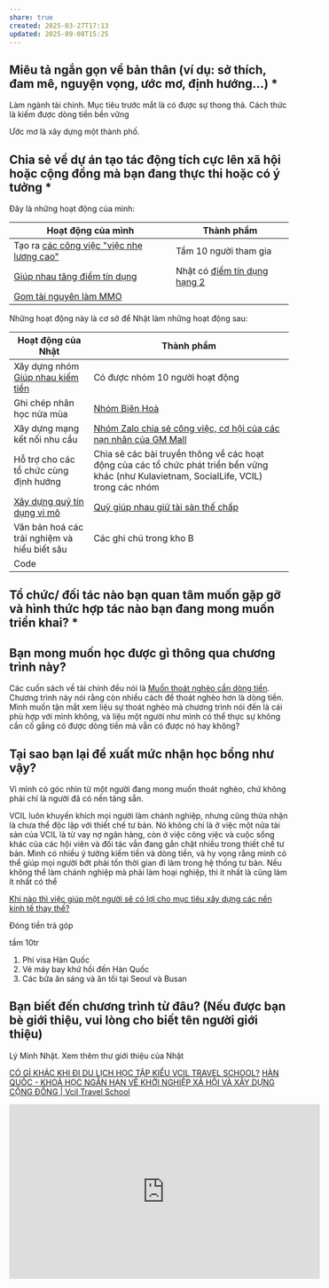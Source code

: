 ```yaml
---
share: true
created: 2025-03-27T17:13
updated: 2025-09-08T15:25
---
```


## Miêu tả ngắn gọn về bản thân (ví dụ: sở thích, đam mê, nguyện vọng, ước mơ, định hướng...)  *
Làm ngành tài chính. Mục tiêu trước mắt là có được sự thong thả. Cách thức là kiếm được dòng tiền bền vững

Ước mơ là xây dựng một thành phố.

## Chia sẻ về dự án tạo tác động tích cực lên xã hội hoặc cộng đồng mà bạn đang thực thi hoặc có ý tưởng *
Đây là những hoạt động của mình:

| Hoạt động của mình                                                               | Thành phẩm                                                                                                                 |
| -------------------------------------------------------------------------------- | -------------------------------------------------------------------------------------------------------------------------- |
| Tạo ra [ các công việc "việc nhẹ lương cao"](../../%F0%9F%93%9CT%C3%A0i%20nguy%C3%AAn/%C3%9D%20t%C6%B0%E1%BB%9Fng%20ki%E1%BA%BFm%20ti%E1%BB%81n/%C3%9D%20t%C6%B0%E1%BB%9Fng/C%C3%B4ng%20vi%E1%BB%87c%20th%E1%BB%9Di%20v%E1%BB%A5,%20c%E1%BB%99ng%20t%C3%A1c%20vi%C3%AAn/index.md) | Tầm 10 người tham gia                                                                                                      |
| [Giúp nhau tăng điểm tín dụng](../Gi%C3%BAp%20nhau%20tho%C3%A1t%20n%E1%BB%A3/C%C3%B4ng%20vi%E1%BB%87c/Gi%C3%BAp%20nhau%20t%C4%83ng%20%C4%91i%E1%BB%83m%20t%C3%ADn%20d%E1%BB%A5ng.md)                                                 | Nhật có [điểm tín dụng hạng 2](../Gi%C3%BAp%20nhau%20tho%C3%A1t%20n%E1%BB%A3/Ng%C6%B0%E1%BB%9Di%20th%E1%BB%A5%20h%C6%B0%E1%BB%9Fng/L%C3%BD%20Minh%20Nh%E1%BA%ADt/C%C3%A1c%20kho%E1%BA%A3n%20t%C3%A0i%20s%E1%BA%A3n%20v%C3%A0%20kho%E1%BA%A3n%20n%E1%BB%A3%20Nh%E1%BA%ADt%20%C4%91%E1%BB%A9ng%20t%C3%AAn%20(phi%C3%AAn%20b%E1%BA%A3n%20cho%20ng%C3%A2n%20h%C3%A0ng,%20c%C3%B4ng%20ty%20t%C3%A0i%20ch%C3%ADnh).md) |
| [Gom tài nguyên làm MMO](../T%E1%BA%A1o%20thu%20nh%E1%BA%ADp%20th%E1%BB%A5%20%C4%91%E1%BB%99ng/Gom%20t%C3%A0i%20nguy%C3%AAn%20l%C3%A0m%20MMO.md)                                                       |                                                                                                                            |

Những hoạt động này là cơ sở để Nhật làm những hoạt động sau:

| Hoạt động của Nhật                                                                       | Thành phẩm                                                                                                                                |
| ---------------------------------------------------------------------------------------- | ----------------------------------------------------------------------------------------------------------------------------------------- |
| Xây dựng nhóm [Giúp nhau kiếm tiền](../Gi%C3%BAp%20nhau%20ki%E1%BA%BFm%20ti%E1%BB%81n/index.md)                                                    | Có được nhóm 10 người hoạt động                                                                                                           |
| Ghi chép nhân học nửa mùa                                                                | [Nhóm Biên Hoà](../Gi%C3%BAp%20nhau%20ki%E1%BA%BFm%20ti%E1%BB%81n/Ch%E1%BA%A1y%20ch%E1%BB%89%20ti%C3%AAu%20cho%20nh%C3%A2n%20vi%C3%AAn%20c%C3%B4ng%20ty/Ch%C6%A1i%20ch%C3%ADnh%20s%C3%A1ch/T%C3%A0i%20li%E1%BB%87u%20v%E1%BB%81%20t%E1%BB%ABng%20c%C3%B4ng%20ty/GM%20Mall/Nh%C3%B3m%20Bi%C3%AAn%20Ho%C3%A0.md)                                                                                                                         |
| Xây dựng mạng kết nối nhu cầu                                                            | [Nhóm Zalo chia sẻ công việc, cơ hội của các nạn nhân của GM Mall](https://zalo.me/g/ojezyd465)                                           |
| Hỗ trợ cho các tổ chức cùng định hướng                                                   | Chia sẻ các bài truyền thông về các hoạt động của các tổ chức phát triển bền vững khác (như Kulavietnam, SocialLife, VCIL) trong các nhóm |
| [Xây dựng quỹ tín dụng vi mô](../Gi%C3%BAp%20nhau%20tho%C3%A1t%20n%E1%BB%A3/C%C3%B4ng%20vi%E1%BB%87c/Qu%E1%BB%B9/X%C3%A2y%20d%E1%BB%B1ng%20ng%C3%A2n%20h%C3%A0ng%20mini%20v%C3%A0%20m%E1%BA%A1ng%20l%C6%B0%E1%BB%9Bi%20cho%20vay%20ngang%20h%C3%A0ng.md) | [Quỹ giúp nhau giữ tài sản thế chấp](../Gi%C3%BAp%20nhau%20tho%C3%A1t%20n%E1%BB%A3/C%C3%B4ng%20vi%E1%BB%87c/Qu%E1%BB%B9/Qu%E1%BB%B9%20gi%C3%BAp%20nhau%20gi%E1%BB%AF%20t%C3%A0i%20s%E1%BA%A3n%20th%E1%BA%BF%20ch%E1%BA%A5p.md)                                                                                                    |
| Văn bản hoá các trải nghiệm và hiểu biết sâu                                             | Các ghi chú trong kho B                                                                                                                   |
| Code                                                                                     |                                                                                                                                           |

## Tổ chức/ đối tác nào bạn quan tâm muốn gặp gỡ và hình thức hợp tác nào bạn đang mong muốn triển khai? *

## Bạn mong muốn học được gì thông qua chương trình này? 
Các cuốn sách về tài chính đều nói là [Muốn thoát nghèo cần dòng tiền](../../%F0%9F%93%9CT%C3%A0i%20nguy%C3%AAn/Ni%E1%BB%81m%20tin,%20di%E1%BB%85n%20ng%C3%B4n/Ti%E1%BB%81n/Gi%C3%A0u,%20ngh%C3%A8o/Mu%E1%BB%91n%20tho%C3%A1t%20ngh%C3%A8o%20c%E1%BA%A7n%20d%C3%B2ng%20ti%E1%BB%81n.md). Chương trình này nói rằng còn nhiều cách để thoát nghèo hơn là dòng tiền. Mình muốn tận mắt xem liệu sự thoát nghèo mà chương trình nói đến là cái phù hợp với mình không, và liệu một người như mình có thể thực sự không cần cố gắng có được dòng tiền mà vẫn có được nó hay không?

## Tại sao bạn lại đề xuất mức nhận học bổng như vậy?
Vì mình có góc nhìn từ một người đang mong muốn thoát nghèo, chứ không phải chỉ là người đã có nền tảng sẵn.

VCIL luôn khuyến khích mọi người làm chánh nghiệp, nhưng cũng thừa nhận là chưa thể độc lập với thiết chế tư bản. Nó không chỉ là ở việc một nửa tài sản của VCIL là từ vay nợ ngân hàng, còn ở việc công việc và cuộc sống khác của các hội viên và đối tác vẫn đang gắn chặt nhiều trong thiết chế tư bản. Mình có nhiều ý tưởng kiếm tiền và dòng tiền, và hy vọng rằng mình có thể giúp mọi người bớt phải tốn thời gian đi làm trong hệ thống tư bản. Nếu không thể làm chánh nghiệp mà phải làm hoại nghiệp, thì ít nhất là cũng làm ít nhất có thể

[Khi nào thì việc giúp một người sẽ có lợi cho mục tiêu xây dựng các nền kinh tế thay thế?](../Gi%C3%BAp%20nhau%20tho%C3%A1t%20n%E1%BB%A3/T%C3%A0i%20li%E1%BB%87u/Khi%20n%C3%A0o%20th%C3%AC%20vi%E1%BB%87c%20gi%C3%BAp%20m%E1%BB%99t%20ng%C6%B0%E1%BB%9Di%20s%E1%BA%BD%20c%C3%B3%20l%E1%BB%A3i%20cho%20m%E1%BB%A5c%20ti%C3%AAu%20x%C3%A2y%20d%E1%BB%B1ng%20c%C3%A1c%20n%E1%BB%81n%20kinh%20t%E1%BA%BF%20thay%20th%E1%BA%BF.md)

Đóng tiền trả góp

tầm 10tr
1) Phí visa Hàn Quốc
2) Vé máy bay khứ hồi đến Hàn Quốc
3) Các bữa ăn sáng và ăn tối tại Seoul và Busan

## Bạn biết đến chương trình từ đâu? (Nếu được bạn bè giới thiệu, vui lòng cho biết tên người giới thiệu)
Lý Minh Nhật. Xem thêm thư giới thiệu của Nhật 

[CÓ GÌ KHÁC KHI ĐI DU LỊCH HỌC TẬP KIỂU VCIL TRAVEL SCHOOL?](https://www.vciltravelschool.com/vi/post/c%C3%B3-g%C3%AC-kh%C3%A1c-khi-%C4%91i-du-l%E1%BB%8Bch-h%E1%BB%8Dc-t%E1%BA%ADp-ki%E1%BB%83u-vcil-travel-school)
[HÀN QUỐC - KHOÁ HỌC NGẮN HẠN VỀ KHỞI NGHIỆP XÃ HỘI VÀ XÂY DỰNG CỘNG ĐỒNG \| Vcil Travel School](https://www.vciltravelschool.com/vi/event-details-registration/vcil-travel-school-south-korea-iii-nov-2025-from-miracle-development-to-sustainable-alternatives)
<iframe width="560" height="315" src="https://www.youtube.com/embed/watch?v=8CqjWrQ_EG0" title="YouTube video player" frameborder="0" allow="accelerometer; autoplay; clipboard-write; encrypted-media; gyroscope; picture-in-picture; web-share" referrerpolicy="strict-origin-when-cross-origin" allowfullscreen></iframe>